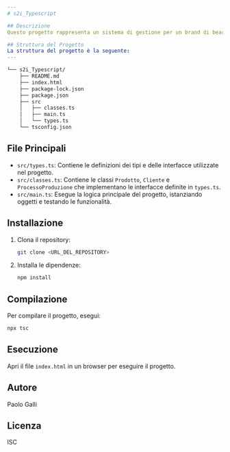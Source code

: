 ```yaml
---
# s2i_Typescript

## Descrizione
Questo progetto rappresenta un sistema di gestione per un brand di beachwear che utilizza plastica riciclata. Il sistema permette di gestire prodotti, clienti e processi di produzione sostenibile.

## Struttura del Progetto
La struttura del progetto è la seguente:
---
```

```sh
└── s2i_Typescript/
    ├── README.md
    ├── index.html
    ├── package-lock.json
    ├── package.json
    ├── src
    │   ├── classes.ts
    │   ├── main.ts
    │   └── types.ts
    └── tsconfig.json
```

## File Principali
- `src/types.ts`: Contiene le definizioni dei tipi e delle interfacce utilizzate nel progetto.
- `src/classes.ts`: Contiene le classi `Prodotto`, `Cliente` e `ProcessoProduzione` che implementano le interfacce definite in `types.ts`.
- `src/main.ts`: Esegue la logica principale del progetto, istanziando oggetti e testando le funzionalità.

## Installazione
1. Clona il repository:
   ```sh
   git clone <URL_DEL_REPOSITORY>
   ```
2. Installa le dipendenze:
   ```sh
   npm install
   ```

## Compilazione
Per compilare il progetto, esegui:
```sh
npx tsc
```

## Esecuzione
Apri il file `index.html` in un browser per eseguire il progetto.

## Autore
Paolo Galli

## Licenza
ISC
